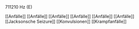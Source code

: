 711210 Hz (E)

[[Anfälle]]
[[Anfälle]]
[[Anfälle]]
[[Anfälle]]
[[Anfälle]]
[[Anfälle]]
[[Jacksonsche Seizure]]
[[Konvulsionen]]
[[Krampfanfälle]]